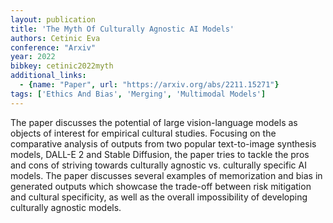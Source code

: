 ```yaml
---
layout: publication
title: 'The Myth Of Culturally Agnostic AI Models'
authors: Cetinic Eva
conference: "Arxiv"
year: 2022
bibkey: cetinic2022myth
additional_links:
  - {name: "Paper", url: "https://arxiv.org/abs/2211.15271"}
tags: ['Ethics And Bias', 'Merging', 'Multimodal Models']
---
```

The paper discusses the potential of large vision-language models as objects
of interest for empirical cultural studies. Focusing on the comparative
analysis of outputs from two popular text-to-image synthesis models, DALL-E 2
and Stable Diffusion, the paper tries to tackle the pros and cons of striving
towards culturally agnostic vs. culturally specific AI models. The paper
discusses several examples of memorization and bias in generated outputs which
showcase the trade-off between risk mitigation and cultural specificity, as
well as the overall impossibility of developing culturally agnostic models.
